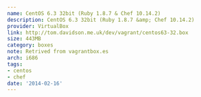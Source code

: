 ```yaml
---
name: CentOS 6.3 32bit (Ruby 1.8.7 & Chef 10.14.2)
description: CentOS 6.3 32bit (Ruby 1.8.7 &amp; Chef 10.14.2)
provider: VirtualBox
link: http://tom.davidson.me.uk/dev/vagrant/centos63-32.box
size: 443MB
category: boxes
note: Retrived from vagrantbox.es
arch: i686
tags:
- centos
- chef
date: '2014-02-16'
---
```


